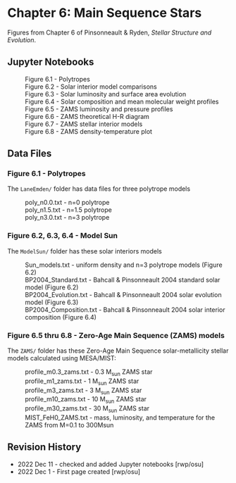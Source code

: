 # Chapter 6: Main Sequence Stars

Figures from Chapter 6 of Pinsonneault & Ryden, *Stellar Structure and Evolution*.

## Jupyter Notebooks
<dl>
    <dd>Figure 6.1 - Polytropes
    <dd>Figure 6.2 - Solar interior model comparisons
    <dd>Figure 6.3 - Solar luminosity and surface area evolution
    <dd>Figure 6.4 - Solar composition and mean molecular weight profiles
    <dd>Figure 6.5 - ZAMS luminosity and pressure profiles 
    <dd>Figure 6.6 - ZAMS theoretical H-R diagram
    <dd>Figure 6.7 - ZAMS stellar interior models
    <dd>Figure 6.8 - ZAMS density-temperature plot
</dl>

## Data Files

### Figure 6.1 - Polytropes

The `LaneEmden/` folder has data files for three polytrope models
<dl>
  <dd>poly_n0.0.txt - n=0 polytrope
  <dd>poly_n1.5.txt - n=1.5 polytrope
  <dd>poly_n3.0.txt - n=3 polytrope
</dl>

### Figure 6.2, 6.3, 6.4 - Model Sun

The `ModelSun/` folder has these solar interiors models
<dl>
    <dd>Sun_models.txt - uniform density and n=3 polytrope models (Figure 6.2)
    <dd>BP2004_Standard.txt - Bahcall & Pinsonneault 2004 standard solar model (Figure 6.2)
    <dd>BP2004_Evolution.txt - Bahcall & Pinsonneault 2004 solar evolution model (Figure 6.3)
    <dd>BP2004_Composition.txt - Bahcall & Pinsonneault 2004 solar interior composition (Figure 6.4)
</dl>

### Figure 6.5 thru 6.8 - Zero-Age Main Sequence (ZAMS) models

The `ZAMS/` folder has these Zero-Age Main Sequence solar-metallicity stellar models calculated using MESA/MIST:
<dl>
  <dd>profile_m0.3_zams.txt - 0.3 M<sub>sun</sub> ZAMS star
  <dd>profile_m1_zams.txt - 1 M<sub>sun</sub> ZAMS star
  <dd>profile_m3_zams.txt - 3 M<sub>sun</sub> ZAMS star
  <dd>profile_m10_zams.txt - 10 M<sub>sun</sub> ZAMS star
  <dd>profile_m30_zams.txt - 30 M<sub>sun</sub> ZAMS star
  <dd>MIST_FeH0_ZAMS.txt - mass, luminosity, and temperature for the ZAMS from M=0.1 to 300Msun
</dl>

## Revision History

 * 2022 Dec 11 - checked and added Jupyter notebooks [rwp/osu]
 * 2022 Dec 1 - First page created [rwp/osu]
